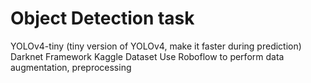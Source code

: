 # Object Detection task
YOLOv4-tiny (tiny version of YOLOv4, make it faster during prediction)
Darknet Framework
Kaggle Dataset
Use Roboflow to perform data augmentation, preprocessing
